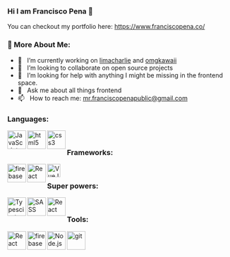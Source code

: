 ### Hi I am Francisco Pena 👋

You can checkout my portfolio here: https://www.franciscopena.co/

### 🧐 More About Me:

- 🔭 &nbsp; I’m currently working on [limacharlie](https://limacharlie.io/) and [omgkawaii](https://omgkawaii.com/)
- 👯 &nbsp; I’m looking to collaborate on open source projects
- 🤔 &nbsp; I’m looking for help with anything I might be missing in the frontend space.
- 💬 &nbsp; Ask me about all things frontend
- 📫 &nbsp; How to reach me: mr.franciscopenapublic@gmail.com

### Languages:
<a href="https://developer.mozilla.org/en-US/docs/Web/JavaScript" target="_blank"> <img align="left" alt="JavaScript" height="42px"  src="https://raw.githubusercontent.com/rahul-jha98/github_readme_icons/main/language_and_tools/square/javascript/javascript.svg"> </a>
<a href="https://developer.mozilla.org/en-US/docs/Web/JavaScript" target="_blank"> <img align="left" alt="html5" height="42px"  src="https://github.com/daiky00/daiky00/assets/15005162/2f3185d4-bc17-4b2d-b868-6e80d97932ca" /> </a>
<a href="https://developer.mozilla.org/en-US/docs/Web/JavaScript" target="_blank"> <img align="left" alt="css3" height="42px"  src="https://upload.wikimedia.org/wikipedia/commons/thumb/d/d5/CSS3_logo_and_wordmark.svg/180px-CSS3_logo_and_wordmark.svg.png" /> 
</a>
<br>
### Frameworks:
<a href="https://angular.io/" target="_blank"> <img align="left" src="https://angular.io/assets/images/logos/angular/angular.svg" alt="firebase" height="42px"/> </a>
<a href="https://reactjs.org/" target="_blank"> <img align="left" alt="React" height="42px" src="https://raw.githubusercontent.com/rahul-jha98/github_readme_icons/main/language_and_tools/square/react/react.svg"></a>
<a href="https://vuejs.org" target="_blank"> <img align="left" alt="VueJS" height="30px" src="https://upload.wikimedia.org/wikipedia/commons/thumb/9/95/Vue.js_Logo_2.svg/512px-Vue.js_Logo_2.svg.png"></a>
<br>
### Super powers:
<a href="https://www.typescriptlang.org/" target="_blank"><img align="left" alt="Typescirpt" height ="42px" src="https://raw.githubusercontent.com/rahul-jha98/github_readme_icons/main/language_and_tools/square/typescript/typescript.svg"></a>
<a href="https://sass-lang.com" target="_blank"> <img align="left" alt="SASS" height="42px" src="https://upload.wikimedia.org/wikipedia/commons/thumb/9/96/Sass_Logo_Color.svg/121px-Sass_Logo_Color.svg.png"></a>
<a href="https://lesscss.org" target="_blank"> <img align="left" alt="React" height="42px" height="42px" src="https://lesscss.org/public/img/less_logo.png"></a>
<br>
### Tools:
<a href="https://graphql.org" target="_blank"> <img align="left" alt="React" height="42px" src="https://graphql.org/img/logo.svg"></a>
<a href="https://firebase.google.com/" target="_blank"> <img align="left" src="https://raw.githubusercontent.com/rahul-jha98/github_readme_icons/main/language_and_tools/square/firebase/firebase.svg" alt="firebase" height ="42px"/> </a>
<a href="https://nodejs.org" target="_blank"><img align="left" alt="Node.js" height ="42px" src="https://raw.githubusercontent.com/rahul-jha98/github_readme_icons/main/language_and_tools/square/node/node.svg"></a>
<a href="https://git-scm.com/" target="_blank"> <img src="https://raw.githubusercontent.com/rahul-jha98/github_readme_icons/main/language_and_tools/square/git-scm/git-scm.svg" align="left" alt="git" height='42px'/> </a>
<br>
